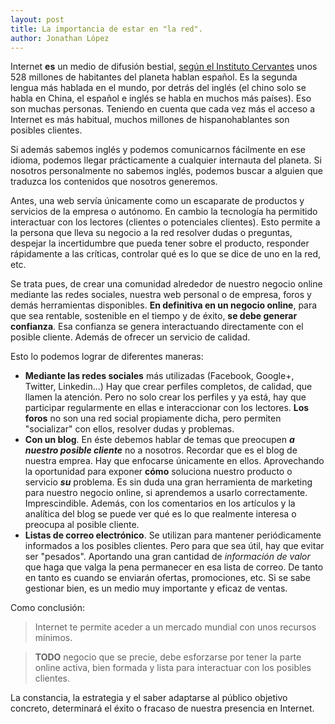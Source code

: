 ```yaml
---
layout: post
title: La importancia de estar en "la red".
author: Jonathan López
---
```



Internet **es** un medio de difusión bestial, [según el Instituto Cervantes][1] unos  528 
millones de habitantes del planeta hablan español. Es la segunda lengua más hablada en el
mundo, por detrás del inglés (el chino solo se habla en China, el español e inglés se 
habla en muchos más países). Eso son muchas personas. Teniendo en cuenta que cada vez más
el acceso a Internet es más habitual, muchos millones de hispanohablantes son posibles
clientes. 

Si además sabemos inglés y podemos comunicarnos fácilmente en ese idioma, podemos llegar
prácticamente a cualquier internauta del planeta. Si nosotros personalmente no sabemos inglés, 
podemos buscar a alguien que traduzca los contenidos que nosotros generemos.

Antes, una web servía únicamente como un escaparate de productos y servicios de la empresa
o autónomo. En cambio la tecnología ha permitido interactuar con los lectores (clientes
o potenciales clientes). Esto permite a la persona que lleva su negocio a la red resolver 
dudas o preguntas, despejar la incertidumbre que pueda tener sobre el producto, responder
rápidamente a las críticas, controlar qué es lo que se dice de uno en la red, etc.

Se trata pues, de crear una comunidad alrededor de nuestro negocio online mediante las
redes sociales, nuestra web personal o de empresa, foros y demás herramientas disponibles.
**En definitiva en un negocio online**, para que sea rentable, sostenible en el tiempo y de
éxito, **se debe generar confianza**. Esa confianza se genera interactuando directamente con
el posible cliente. Además de ofrecer un servicio de calidad.

Esto lo podemos lograr de diferentes maneras:

* **Mediante las redes sociales** más utilizadas (Facebook, Google+, Twitter,
Linkedin...) Hay que crear perfiles completos, de calidad, que llamen la atención. Pero no solo
crear los perfiles y ya está, hay que participar regularmente en ellas e interaccionar con los
lectores. **Los foros** no son una red social propiamente dicha, pero permiten "socializar" con ellos, resolver dudas y problemas.
* **Con un blog**. En éste debemos hablar de temas que preocupen ***a nuestro posible cliente***
no a nosotros. Recordar que es el blog de nuestra emprea. Hay que enfocarse únicamente en ellos. Aprovechando la oportunidad para
exponer **cómo** soluciona nuestro producto o servicio ***su*** problema. Es sin duda
una gran herramienta de marketing para nuestro negocio online, si aprendemos a usarlo correctamente.
Imprescindible. Además, con los comentarios en los artículos y la analítica del blog se
puede ver qué es lo que realmente interesa o preocupa al posible cliente.
* **Listas de correo electrónico**. Se utilizan para mantener periódicamente informados a
los posibles clientes. Pero para que sea útil, hay que evitar ser "pesados". Aportando una
gran cantidad de *información de valor* que haga que valga la pena permanecer en esa lista de correo.
De tanto en tanto es cuando se enviarán ofertas, promociones, etc. Si se sabe gestionar
bien, es un medio muy importante y eficaz de ventas.

Como conclusión:
> Internet te permite aceder a un mercado mundial con unos recursos mínimos.

> **TODO** negocio que se precie, debe esforzarse por tener la parte online
> activa, bien formada y lista para interactuar con los posibles clientes.

La constancia, la estrategia y el saber adaptarse al público objetivo concreto, determinará el éxito o fracaso de nuestra presencia en Internet.



[1]: http://eldiae.es/wp-content/uploads/2013/06/2013_espanol_lengua_vivaw
